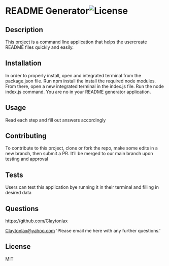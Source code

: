# README Generator![License](https://img.shields.io/badge/License-MIT-yellow.svg)

## Description 

This project is a command line application that helps the usercreate README files quickly and easily. 

 ## Installation  

In order to properly install, open and integrated terminal from the package.json file. Run npm install the install the required node modules. From there, open a new integrated terminal in the index.js file. Run the node index.js command. You are no in your README generator application. 

## Usage 

Read each step and fill out answers accordingly 

## Contributing 

To contribute to this project, clone or fork the repo, make some edits in a new branch, then submit a PR. It’ll be merged to our main branch upon testing and approval 

## Tests 

Users can test this application bye running it in their terminal and filling in desired data 

## Questions 

https://github.com/Claytonlax

Claytonlax@yahoo.com  'Please email me here with any further questions.'

## License 

MIT

